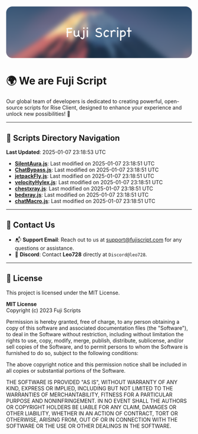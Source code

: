 ![Banner](.github/b.webp)

# 🌍 **We are Fuji Script**

Our global team of developers is dedicated to creating powerful, open-source scripts for Rise Client, designed to enhance your experience and unlock new possibilities! 🌟

---
<!-- SCRIPTS_NAVIGATION_START -->
## 📂 **Scripts Directory Navigation**

**Last Updated**: 2025-01-07 23:18:53 UTC

- **[SilentAura.js](scripts/SilentAura.js)**: Last modified on 2025-01-07 23:18:51 UTC
- **[ChatBypass.js](scripts/ChatBypass.js)**: Last modified on 2025-01-07 23:18:51 UTC
- **[jetpackFly.js](scripts/jetpackFly.js)**: Last modified on 2025-01-07 23:18:51 UTC
- **[velocityHylex.js](scripts/velocityHylex.js)**: Last modified on 2025-01-07 23:18:51 UTC
- **[chestxray.js](scripts/chestxray.js)**: Last modified on 2025-01-07 23:18:51 UTC
- **[bedxray.js](scripts/bedxray.js)**: Last modified on 2025-01-07 23:18:51 UTC
- **[chatMacro.js](scripts/chatMacro.js)**: Last modified on 2025-01-07 23:18:51 UTC

<!-- SCRIPTS_NAVIGATION_END -->

---

## 💬 **Contact Us**  
- 📬 **Support Email**: Reach out to us at [support@fujiscript.com](mailto:support@fujiscript.com) for any questions or assistance.  
- 💬 **Discord**: Contact **Leo728** directly at `Discord@leo728`.

---

## 📜 **License**

This project is licensed under the MIT License.  

**MIT License**  
Copyright (c) 2023 Fuji Scripts  

Permission is hereby granted, free of charge, to any person obtaining a copy of this software and associated documentation files (the "Software"), to deal in the Software without restriction, including without limitation the rights to use, copy, modify, merge, publish, distribute, sublicense, and/or sell copies of the Software, and to permit persons to whom the Software is furnished to do so, subject to the following conditions:  

The above copyright notice and this permission notice shall be included in all copies or substantial portions of the Software.  

THE SOFTWARE IS PROVIDED "AS IS", WITHOUT WARRANTY OF ANY KIND, EXPRESS OR IMPLIED, INCLUDING BUT NOT LIMITED TO THE WARRANTIES OF MERCHANTABILITY, FITNESS FOR A PARTICULAR PURPOSE AND NONINFRINGEMENT. IN NO EVENT SHALL THE AUTHORS OR COPYRIGHT HOLDERS BE LIABLE FOR ANY CLAIM, DAMAGES OR OTHER LIABILITY, WHETHER IN AN ACTION OF CONTRACT, TORT OR OTHERWISE, ARISING FROM, OUT OF OR IN CONNECTION WITH THE SOFTWARE OR THE USE OR OTHER DEALINGS IN THE SOFTWARE.  
